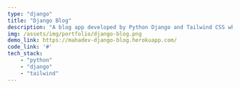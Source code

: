 ```yaml
---
type: "django"
title: "Django Blog"
description: "A blog app developed by Python Django and Tailwind CSS where the admin can publish posts through the admin panel. Admin can also be able to do CRUD operations like updating and deleting posts through the admin panel. Normal users can read posts without authentication. If users want to comment and like the post, they have to register and activate the account through the link sent to their email. Implement authentication and security features, such as preventing users from visiting the login page once they have logged in."
img: /assets/img/portfolio/django-blog.png
demo_link: https://mahadev-django-blog.herokuapp.com/
code_link: '#'
tech_stack: 
    - "python"
    - "django"
    - "tailwind"
---
```

